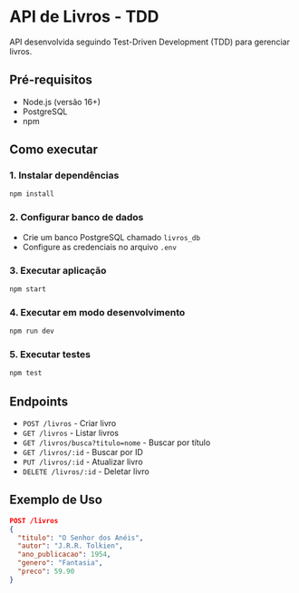 # API de Livros - TDD

API desenvolvida seguindo Test-Driven Development (TDD) para gerenciar livros.

## Pré-requisitos

- Node.js (versão 16+)
- PostgreSQL
- npm

## Como executar

### 1. Instalar dependências
```bash
npm install
```

### 2. Configurar banco de dados
- Crie um banco PostgreSQL chamado `livros_db`
- Configure as credenciais no arquivo `.env`

### 3. Executar aplicação
```bash
npm start
```

### 4. Executar em modo desenvolvimento
```bash
npm run dev
```

### 5. Executar testes
```bash
npm test
```

## Endpoints

- `POST /livros` - Criar livro
- `GET /livros` - Listar livros
- `GET /livros/busca?titulo=nome` - Buscar por título
- `GET /livros/:id` - Buscar por ID
- `PUT /livros/:id` - Atualizar livro
- `DELETE /livros/:id` - Deletar livro

## Exemplo de Uso

```json
POST /livros
{
  "titulo": "O Senhor dos Anéis",
  "autor": "J.R.R. Tolkien",
  "ano_publicacao": 1954,
  "genero": "Fantasia",
  "preco": 59.90
}
```
